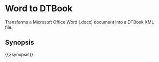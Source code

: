 <link rel="dp2:permalink" href="http://daisy.github.io/pipeline/Get-Help/User-Guide/Scripts/word-to-dtbook/"/>
<link rev="dp2:doc" href="../src/main/resources/xml/word-to-dtbook.xpl"/>
<link rel="rdf:type" href="http://www.daisy.org/ns/pipeline/userdoc"/>

# Word to DTBook

Transforms a Microsoft Office Word (.docx) document into a DTBook XML file.

## Synopsis

{{>synopsis}}
